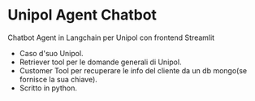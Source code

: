 # Unipol Agent Chatbot
Chatbot Agent in Langchain per Unipol con frontend Streamlit

- Caso d'suo Unipol.
- Retriever tool per le domande generali di Unipol.
- Customer Tool per recuperare le info del cliente da un db mongo(se fornisce la sua chiave).
- Scritto in python.
